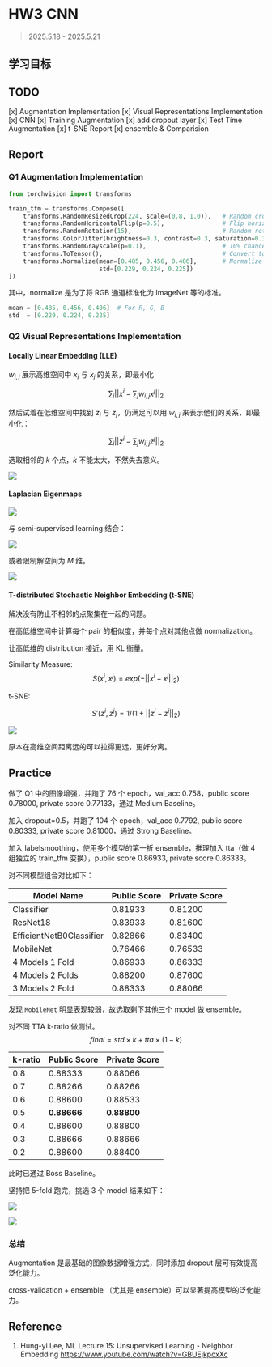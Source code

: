 # HW3 CNN
> 2025.5.18 - 2025.5.21

## 学习目标

## TODO

[x] Augmentation Implementation
[x] Visual Representations Implementation
[x] CNN
[x] Training Augmentation
[x] add dropout layer
[x] Test Time Augmentation
[x] t-SNE Report
[x] ensemble & Comparision

## Report

### Q1 Augmentation Implementation

```python
from torchvision import transforms

train_tfm = transforms.Compose([
    transforms.RandomResizedCrop(224, scale=(0.8, 1.0)),   # Random crop & resize
    transforms.RandomHorizontalFlip(p=0.5),                # Flip horizontally
    transforms.RandomRotation(15),                         # Random rotation ±15°
    transforms.ColorJitter(brightness=0.3, contrast=0.3, saturation=0.3),  # Color jitter
    transforms.RandomGrayscale(p=0.1),                     # 10% chance to grayscale
    transforms.ToTensor(),                                 # Convert to tensor
    transforms.Normalize(mean=[0.485, 0.456, 0.406],       # Normalize to ImageNet stats
                         std=[0.229, 0.224, 0.225])
])
```

其中，normalize 是为了将 RGB 通道标准化为 ImageNet 等的标准。

```python
mean = [0.485, 0.456, 0.406]  # For R, G, B
std  = [0.229, 0.224, 0.225]
```

### Q2 Visual Representations Implementation

#### Locally Linear Embedding (LLE)

$w_{i,j}$ 展示高维空间中 $x_i$ 与 $x_j$ 的关系，即最小化

$$
\sum_i||x^i-\sum_j w_{i,j}x^j||_2
$$

然后试着在低维空间中找到 $z_i$ 与 $z_j$，仍满足可以用 $w_{i,j}$ 来表示他们的关系，即最小化：

$$
\sum_i||z^i-\sum_j w_{i,j}z^j||_2
$$

选取相邻的 $k$ 个点，$k$ 不能太大，不然失去意义。

![](LLE.png)

#### Laplacian Eigenmaps

![](LE.png)

与 semi-supervised learning 结合：

![](LEwithsemisupervisedlearning.png)

或者限制解空间为 $M$ 维。

![](LEwithoutsemisupervisedlearning.png)

#### T-distributed Stochastic Neighbor Embedding (t-SNE)

解决没有防止不相邻的点聚集在一起的问题。

在高低维空间中计算每个 pair 的相似度，并每个点对其他点做 normalization。

让高低维的 distribution 接近，用 KL 衡量。

Similarity Measure: 
$$
S(x^i,x^j) = exp(-||x^i-x^j||_2)
$$

t-SNE:

$$
S'(z^i,z^j) = 1/(1+||z^i-z^j||_2)
$$

![](t-SNE.png)

原本在高维空间距离远的可以拉得更远，更好分离。

## Practice

做了 Q1 中的图像增强，并跑了 76 个 epoch，val_acc 0.758，public score 0.78000, private score 0.77133，通过 Medium Baseline。

加入 dropout=0.5，并跑了 104 个 epoch，val_acc 0.7792, public score 0.80333, private score 0.81000，通过 Strong Baseline。

加入 labelsmoothing，使用多个模型的第一折 ensemble，推理加入 tta（做 4 组独立的 train_tfm 变换），public score 0.86933, private score 0.86333。

对不同模型组合对比如下：

| Model Name               | Public Score | Private Score |
| ------------------------ | ------------ | ------------- |
| Classifier               | 0.81933      | 0.81200       |
| ResNet18                 | 0.83933      | 0.81600       |
| EfficientNetB0Classifier | 0.82866      | 0.83400       |
| MobileNet                | 0.76466      | 0.76533       |
| 4 Models 1 Fold          | 0.86933      | 0.86333       |
| 4 Models 2 Folds         | 0.88200      | 0.87600       |
| 3 Models 2 Fold          | 0.88333      | 0.88066       |

发现 `MobileNet` 明显表现较弱，故选取剩下其他三个 model 做 ensemble。

对不同 TTA k-ratio 做测试。
$$
final = std \times k + tta \times (1-k)
$$

| k-ratio | Public Score | Private Score |
| ------- | ------------ | ------------- |
| 0.8     | 0.88333      | 0.88066       |
| 0.7     | 0.88266      | 0.88266       |
| 0.6     | 0.88600      | 0.88533       |
| 0.5     | **0.88666**  | **0.88800**   |
| 0.4     | 0.88600      | 0.88800       |
| 0.3     | 0.88666      | 0.88666       |
| 0.2     | 0.88600      | 0.88400       |

此时已通过 Boss Baseline。

坚持把 5-fold 跑完，挑选 3 个 model 结果如下：

![](result.png)

![](tensorboard.png)

### 总结

Augmentation 是最基础的图像数据增强方式，同时添加 dropout 层可有效提高泛化能力。

cross-validation + ensemble （尤其是 ensemble）可以显著提高模型的泛化能力。

## Reference

1. Hung-yi Lee, ML Lecture 15: Unsupervised Learning - Neighbor Embedding https://www.youtube.com/watch?v=GBUEjkpoxXc
